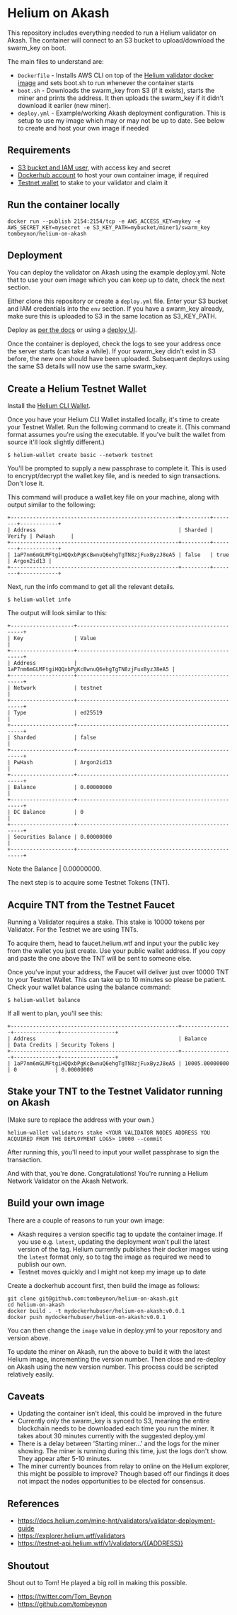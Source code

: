 # Helium on Akash

This repository includes everything needed to run a Helium validator on Akash. The container will connect to an S3 bucket to upload/download the swarm_key on boot. 

The main files to understand are:

- `Dockerfile` - Installs AWS CLI on top of the [Helium validator docker image](https://quay.io/team-helium/validator) and sets boot.sh to run whenever the container starts
- `boot.sh` - Downloads the swarm_key from S3 (if it exists), starts the miner and prints the address. It then uploads the swarm_key if it didn't download it earlier (new miner).
- `deploy.yml` - Example/working Akash deployment configuration. This is setup to use my image which may or may not be up to date. See below to create and host your own image if needed

## Requirements

- [S3 bucket and IAM user](https://docs.aws.amazon.com/AmazonS3/latest/userguide/example-walkthroughs-managing-access-example1.html#grant-permissions-to-user-in-your-account-step1), with access key and secret
- [Dockerhub account](https://hub.docker.com/signup) to host your own container image, if required
- [Testnet wallet](https://docs.helium.com/mine-hnt/validators/validator-deployment-guide#create-testnet-wallet) to stake to your validator and claim it

## Run the container locally

```
docker run --publish 2154:2154/tcp -e AWS_ACCESS_KEY=mykey -e AWS_SECRET_KEY=mysecret -e S3_KEY_PATH=mybucket/miner1/swarm_key tombeynon/helium-on-akash
```

## Deployment

You can deploy the validator on Akash using the example deploy.yml. Note that to use your own image which you can keep up to date, check the next section. 

Either clone this repository or create a `deploy.yml` file. Enter your S3 bucket and IAM credentials into the `env` section. If you have a swarm_key already, make sure this is uploaded to S3 in the same location as S3_KEY_PATH.

Deploy as [per the docs](https://docs.akash.network/guides/deploy) or using a [deploy UI](https://github.com/tombeynon/akash-deploy).

Once the container is deployed, check the logs to see your address once the server starts (can take a while). If your swarm_key didn't exist in S3 before, the new one should have been uploaded. Subsequent deploys using the same S3 details will now use the same swarm_key.

## Create a Helium Testnet Wallet 

Install the [Helium CLI Wallet](https://github.com/helium/helium-wallet-rs).

Once you have your Helium CLI Wallet installed locally, it's time to create your Testnet Wallet. Run the following command to create it. (This command format assumes you're using the executable. If you've built the wallet from source it'll look slightly different.)

`$ helium-wallet create basic --network testnet`

You'll be prompted to supply a new passphrase to complete it. This is used to encrypt/decrypt the wallet.key file, and is needed to sign transactions. Don't lose it.

This command will produce a wallet.key file on your machine, along with output similar to the following:
```
+-----------------------------------------------------+---------+--------+------------+
| Address                                             | Sharded | Verify | PwHash     |
+-----------------------------------------------------+---------+--------+------------+
| 1aP7nm6mGLMFtgiHQQxbPgKcBwnuQ6ehgTgTN8zjFuxByzJ8eA5 | false   | true   | Argon2id13 |
+-----------------------------------------------------+---------+--------+------------+
```
Next, run the info command to get all the relevant details.

`$ helium-wallet info`

The output will look similar to this:
```
+--------------------+-----------------------------------------------------+
| Key                | Value                                               |
+--------------------+-----------------------------------------------------+
| Address            | 1aP7nm6mGLMFtgiHQQxbPgKcBwnuQ6ehgTgTN8zjFuxByzJ8eA5 |
+--------------------+-----------------------------------------------------+
| Network            | testnet                                             |
+--------------------+-----------------------------------------------------+
| Type               | ed25519                                             |
+--------------------+-----------------------------------------------------+
| Sharded            | false                                               |
+--------------------+-----------------------------------------------------+
| PwHash             | Argon2id13                                          |
+--------------------+-----------------------------------------------------+
| Balance            | 0.00000000                                          |
+--------------------+-----------------------------------------------------+
| DC Balance         | 0                                                   |
+--------------------+-----------------------------------------------------+
| Securities Balance | 0.00000000                                          |
+--------------------+-----------------------------------------------------+
```
Note the Balance | 0.00000000.

The next step is to acquire some Testnet Tokens (TNT). 

## Acquire TNT from the Testnet Faucet

Running a Validator requires a stake. This stake is 10000 tokens per Validator. For the Testnet we are using TNTs.

To acquire them, head to faucet.helium.wtf and input your the public key from the wallet you just create. Use your public wallet address. If you copy and paste the one above the TNT will be sent to someone else.

Once you've input your address, the Faucet will deliver just over 10000 TNT to your Testnet Wallet. This can take up to 10 minutes so please be patient. Check your wallet balance using the balance command:

`$ helium-wallet balance`

If all went to plan, you'll see this:
```
+-----------------------------------------------------+----------------+--------------+-----------------+
| Address                                             | Balance        | Data Credits | Security Tokens |
+-----------------------------------------------------+----------------+--------------+-----------------+
| 1aP7nm6mGLMFtgiHQQxbPgKcBwnuQ6ehgTgTN8zjFuxByzJ8eA5 | 10005.00000000 | 0            | 0.00000000
```
## Stake your TNT to the Testnet Validator running on Akash
(Make sure to replace the address with your own.)

`helium-wallet validators stake <YOUR VALIDATOR NODES ADDRESS YOU ACQUIRED FROM THE DEPLOYMENT LOGS> 10000 --commit`

After running this, you'll need to input your wallet passphrase to sign the transaction.

And with that, you're done. Congratulations! You're running a Helium Network Validator on the Akash Network.

## Build your own image

There are a couple of reasons to run your own image:

- Akash requires a version specific tag to update the container image. If you use e.g. `latest`, updating the deployment won't pull the latest version of the tag. Helium currently publishes their docker images using the `latest` format only, so to tag the image as required we need to publish our own.
- Testnet moves quickly and I might not keep my image up to date

Create a dockerhub account first, then build the image as follows:

```
git clone git@github.com:tombeynon/helium-on-akash.git
cd helium-on-akash
docker build . -t mydockerhubuser/helium-on-akash:v0.0.1
docker push mydockerhubuser/helium-on-akash:v0.0.1
```

You can then change the `image` value in deploy.yml to your repository and version above.

To update the miner on Akash, run the above to build it with the latest Helium image, incrementing the version number. Then close and re-deploy on Akash using the new version number. This process could be scripted relatively easily.

## Caveats

- Updating the container isn't ideal, this could be improved in the future
- Currently only the swarm_key is synced to S3, meaning the entire blockchain needs to be downloaded each time you run the miner. It takes about 30 minutes currently with the suggested deploy.yml
- There is a delay between 'Starting miner...' and the logs for the miner showing. The miner is running during this time, just the logs don't show. They appear after 5-10 minutes.
- The miner currently bounces from relay to online on the Helium explorer, this might be possible to improve? Though based off our findings it does not impact the nodes opportunities to be elected for consensus.

## References

- https://docs.helium.com/mine-hnt/validators/validator-deployment-guide
- https://explorer.helium.wtf/validators
- https://testnet-api.helium.wtf/v1/validators/{{ADDRESS}}

## Shoutout
Shout out to Tom! He played a big roll in making this possible.
- https://twitter.com/Tom_Beynon
- https://github.com/tombeynon
